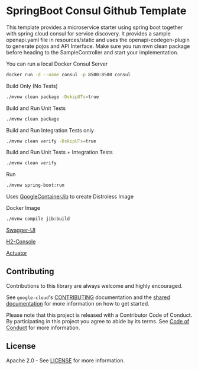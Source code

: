 SpringBoot Consul Github Template
=================================

This template provides a microservice starter using spring boot together with spring cloud consul for service discovery.
It provides a sample openapi.yaml file in resources/static and uses the openapi-codegen-plugin to generate pojos and
API Interface. Make sure you run mvn clean package before heading to the SampleController and start your implementation.

You can run a local Docker Consul Server
```bash
docker run -d --name consul -p 8500:8500 consul
```

Build Only (No Tests)
```bash
./mvnw clean package -DskipUTs=true
```

Build and Run Unit Tests
```bash
./mvnw clean package
```

Build and Run Integration Tests only
```bash
./mvnw clean verify -DskipUTs=true
```

Build and Run Unit Tests + Integration Tests
```bash
./mvnw clean verify
```

Run
```bash
./mvnw spring-boot:run
```

Uses [GoogleContainerJib](https://github.com/GoogleContainerTools/jib) to create Distroless Image

Docker Image
```bash
./mvnw compile jib:build
```

[Swagger-UI](http://localhost:8080/sample-service/swagger-ui.html)

[H2-Console](http://localhost:8080/sample-service/h2-console)

[Actuator](http://localhost:8080/sample-service/actuator)

Contributing
------------

Contributions to this library are always welcome and highly encouraged.

See `google-cloud`'s [CONTRIBUTING] documentation and the [shared documentation](https://github.com/googleapis/google-cloud-common/blob/master/contributing/readme.md#how-to-contribute-to-gcloud) for more information on how to get started.

Please note that this project is released with a Contributor Code of Conduct. By participating in this project you agree to abide by its terms. See [Code of Conduct][code-of-conduct] for more information.

License
-------

Apache 2.0 - See [LICENSE] for more information.


[CONTRIBUTING]:https://github.com/googleapis/google-cloud-java/blob/master/CONTRIBUTING.md
[code-of-conduct]:https://github.com/googleapis/google-cloud-java/blob/master/CODE_OF_CONDUCT.md
[LICENSE]: https://github.com/googleapis/google-cloud-java/blob/master/LICENSE